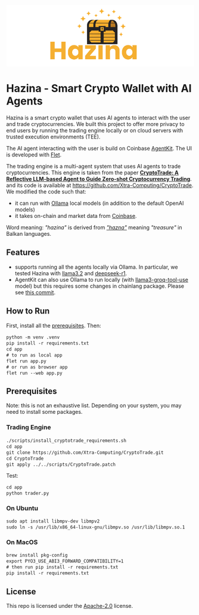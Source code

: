 ![logo](assets/banner.png)

# Hazina - Smart Crypto Wallet with AI Agents

Hazina is a smart crypto wallet that uses AI agents to interact with the user and trade cryptocurrencies. We built this project to offer more privacy to end users by running the trading engine locally or on cloud servers with trusted execution environments (TEE).

The AI agent interacting with the user is build on Coinbase [AgentKit](https://github.com/coinbase/agentkit). The UI is developed with [Flet](https://flet.dev/).

The trading engine is a multi-agent system that uses AI agents to trade cryptocurrencies. This engine is taken from the
paper [**CryptoTrade: A Reflective LLM-based Agent to Guide Zero-shot Cryptocurrency Trading**](https://arxiv.org/abs/2407.09546). and its code is available at https://github.com/Xtra-Computing/CryptoTrade. We modified the code such that:
- it can run with [Ollama](https://ollama.com/) local models (in addition to the default OpenAI models)
- it takes on-chain and market data from [Coinbase](https://docs.cdp.coinbase.com/exchange/docs/welcome).

Word meaning: _"hazina"_ is derived from [_"hazna"_](https://en.wiktionary.org/wiki/hazna) meaning _"treasure"_ in Balkan languages.

## Features
- supports running all the agents locally via Ollama. In particular, we tested Hazina with [llama3.2](https://ollama.com/library/llama3.2) and [deepseek-r1](https://ollama.com/library/deepseek-r1).
- AgentKit can also use Ollama to run locally (with [llama3-groq-tool-use](https://ollama.com/library/llama3-groq-tool-use) model) but this requires some changes in chainlang package. Please see [this commit](https://github.com/dloghin/langchain/commit/52f58d97c3a2824262b497f0517ce112186447e8).


## How to Run

First, install all the [prerequisites](#prerequisites). Then:

```
python -m venv .venv
pip install -r requirements.txt
cd app
# to run as local app
flet run app.py
# or run as browser app
flet run --web app.py
```

## Prerequisites

Note: this is not an exhaustive list. Depending on your system, you may need to install some packages.

### Trading Engine

```
./scripts/install_cryptotrade_requirements.sh
cd app
git clone https://github.com/Xtra-Computing/CryptoTrade.git
cd CryptoTrade
git apply ../../scripts/CryptoTrade.patch
```

Test:
```
cd app
python trader.py
```

### On Ubuntu

```
sudo apt install libmpv-dev libmpv2
sudo ln -s /usr/lib/x86_64-linux-gnu/libmpv.so /usr/lib/libmpv.so.1
```

### On MacOS

```
brew install pkg-config
export PYO3_USE_ABI3_FORWARD_COMPATIBILITY=1
# then run pip install -r requirements.txt
pip install -r requirements.txt
```

## License

This repo is licensed under the [Apache-2.0](https://www.apache.org/licenses/LICENSE-2.0) license.